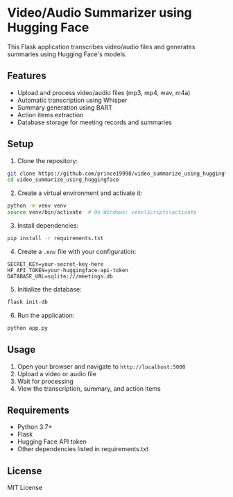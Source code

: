 # Video/Audio Summarizer using Hugging Face

This Flask application transcribes video/audio files and generates summaries using Hugging Face's models.

## Features

- Upload and process video/audio files (mp3, mp4, wav, m4a)
- Automatic transcription using Whisper
- Summary generation using BART
- Action items extraction
- Database storage for meeting records and summaries

## Setup

1. Clone the repository:
```bash
git clone https://github.com/prince19998/video_summarize_using_huggingface.git
cd video_summarize_using_huggingface
```

2. Create a virtual environment and activate it:
```bash
python -m venv venv
source venv/bin/activate  # On Windows: venv\Scripts\activate
```

3. Install dependencies:
```bash
pip install -r requirements.txt
```

4. Create a `.env` file with your configuration:
```
SECRET_KEY=your-secret-key-here
HF_API_TOKEN=your-huggingface-api-token
DATABASE_URL=sqlite:///meetings.db
```

5. Initialize the database:
```bash
flask init-db
```

6. Run the application:
```bash
python app.py
```

## Usage

1. Open your browser and navigate to `http://localhost:5000`
2. Upload a video or audio file
3. Wait for processing
4. View the transcription, summary, and action items

## Requirements

- Python 3.7+
- Flask
- Hugging Face API token
- Other dependencies listed in requirements.txt

## License

MIT License 